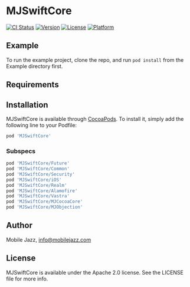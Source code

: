 # MJSwiftCore

[![CI Status](http://img.shields.io/travis/mobilejazz/MJSwiftCore.svg?style=flat)](https://travis-ci.org/mobilejazz/MJSwiftCore)
[![Version](https://img.shields.io/cocoapods/v/MJSwiftCore.svg?style=flat)](http://cocoapods.org/pods/MJSwiftCore)
[![License](https://img.shields.io/cocoapods/l/MJSwiftCore.svg?style=flat)](http://cocoapods.org/pods/MJSwiftCore)
[![Platform](https://img.shields.io/cocoapods/p/MJSwiftCore.svg?style=flat)](http://cocoapods.org/pods/MJSwiftCore)

## Example

To run the example project, clone the repo, and run `pod install` from the Example directory first.

## Requirements

## Installation

MJSwiftCore is available through [CocoaPods](http://cocoapods.org). To install
it, simply add the following line to your Podfile:

```ruby
pod 'MJSwiftCore'
```
### Subspecs

```ruby
pod 'MJSwiftCore/Future'
pod 'MJSwiftCore/Common'
pod 'MJSwiftCore/Security'
pod 'MJSwiftCore/iOS'
pod 'MJSwiftCore/Realm'
pod 'MJSwiftCore/Alamofire'
pod 'MJSwiftCore/Vastra'
pod 'MJSwiftCore/MJCocoaCore'
pod 'MJSwiftCore/MJObjection'
```

## Author

Mobile Jazz, info@mobilejazz.com

## License

MJSwiftCore is available under the Apache 2.0 license. See the LICENSE file for more info.

